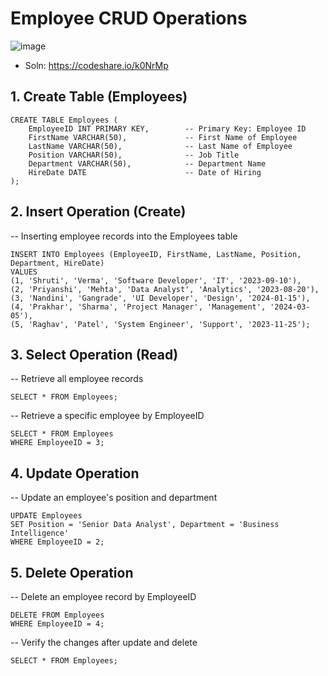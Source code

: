 # Employee CRUD Operations
![image](https://github.com/user-attachments/assets/001ea99f-a88d-4f87-931a-c1f757ca9efe)

- Soln: https://codeshare.io/k0NrMp

## 1. Create Table (Employees)
```
CREATE TABLE Employees (
    EmployeeID INT PRIMARY KEY,        -- Primary Key: Employee ID
    FirstName VARCHAR(50),             -- First Name of Employee
    LastName VARCHAR(50),              -- Last Name of Employee
    Position VARCHAR(50),              -- Job Title
    Department VARCHAR(50),            -- Department Name
    HireDate DATE                      -- Date of Hiring
);
```

## 2. Insert Operation (Create)
-- Inserting employee records into the Employees table
```
INSERT INTO Employees (EmployeeID, FirstName, LastName, Position, Department, HireDate)
VALUES 
(1, 'Shruti', 'Verma', 'Software Developer', 'IT', '2023-09-10'),
(2, 'Priyanshi', 'Mehta', 'Data Analyst', 'Analytics', '2023-08-20'),
(3, 'Nandini', 'Gangrade', 'UI Developer', 'Design', '2024-01-15'),
(4, 'Prakhar', 'Sharma', 'Project Manager', 'Management', '2024-03-05'),
(5, 'Raghav', 'Patel', 'System Engineer', 'Support', '2023-11-25');
```
## 3. Select Operation (Read)
-- Retrieve all employee records
```
SELECT * FROM Employees;
```
-- Retrieve a specific employee by EmployeeID
```
SELECT * FROM Employees
WHERE EmployeeID = 3;
```
## 4. Update Operation
-- Update an employee's position and department
```
UPDATE Employees
SET Position = 'Senior Data Analyst', Department = 'Business Intelligence'
WHERE EmployeeID = 2;
```
## 5. Delete Operation
-- Delete an employee record by EmployeeID
```
DELETE FROM Employees
WHERE EmployeeID = 4;
```
-- Verify the changes after update and delete
```
SELECT * FROM Employees;
```
